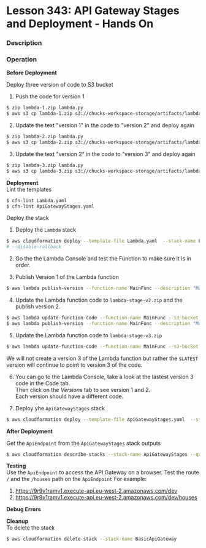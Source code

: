 # Lesson 343: API Gateway Stages and Deployment - Hands On

### Description

### Operation

**Before Deployment**

Deploy three version of code to S3 bucket

1. Push the code for version 1

```bash
$ zip lambda-1.zip lambda.py
$ aws s3 cp lambda-1.zip s3://chucks-workspace-storage/artifacts/lambda-stage-v1.zip
```

2. Update the text "version 1" in the code to "version 2" and deploy again

```bash
$ zip lambda-2.zip lambda.py
$ aws s3 cp lambda-2.zip s3://chucks-workspace-storage/artifacts/lambda-stage-v2.zip
```

3. Update the text "version 2" in the code to "version 3" and deploy again

```bash
$ zip lambda-3.zip lambda.py
$ aws s3 cp lambda-3.zip s3://chucks-workspace-storage/artifacts/lambda-stage-v3.zip
```

**Deployment**  
Lint the templates

```bash
$ cfn-lint Lambda.yaml
$ cfn-lint ApiGatewayStages.yaml
```

Deploy the stack

1.  Deploy the `Lambda` stack

```bash
$ aws cloudformation deploy --template-file Lambda.yaml  --stack-name Lambda --capabilities CAPABILITY_IAM
# --disable-rollback
```

2. Go the the Lambda Console and test the Function to make sure it is in order.

3. Publish Version 1 of the Lambda function

```bash
$ aws lambda publish-version --function-name MainFunc --description "Main Func Version 1"
```

4. Update the Lambda function code to `lambda-stage-v2.zip` and the publish version 2.

```bash
$ aws lambda update-function-code --function-name MainFunc --s3-bucket chucks-workspace-storage --s3-key artifacts/lambda-stage-v2.zip
$ aws lambda publish-version --function-name MainFunc --description "Main Func Version 2"
```

5. Update the Lambda function code to `lambda-stage-v3.zip`

```bash
$ aws lambda update-function-code --function-name MainFunc --s3-bucket chucks-workspace-storage --s3-key artifacts/lambda-stage-v3.zip
```

We will not create a version 3 of the Lambda function but rather the `$LATEST` version will continue to point to version 3 of the code.

6. You can go to the Lambda Console, take a look at the lastest version 3 code in the Code tab.  
   Then click on the _Versions_ tab to see version 1 and 2.  
   Each version should have a different code.

7. Deploy yhe `ApiGatewayStages` stack

```bash
$ aws cloudformation deploy --template-file ApiGatewayStages.yaml  --stack-name ApiGatewayStages  --disable-rollback
```

**After Deployment**

Get the `ApiEndpoint` from the `ApiGatewayStages` stack outputs

```bash
$ aws cloudformation describe-stacks --stack-name ApiGatewayStages --query "Stacks[0].Outputs" --no-cli-pager
```

**Testing**  
Use the `ApiEndpoint` to access the API Gateway on a browser.
Test the route `/` and the `/houses` path on the `ApiEndpoint`
For example:

1. https://9r9v1ramv1.execute-api.eu-west-2.amazonaws.com/dev
2. https://9r9v1ramv1.execute-api.eu-west-2.amazonaws.com/dev/houses

**Debug Errors**

**Cleanup**  
To delete the stack

```bash
$ aws cloudformation delete-stack --stack-name BasicApiGateway
```
